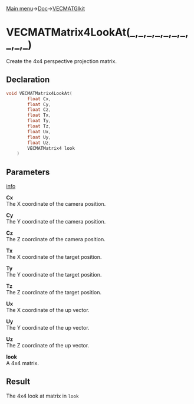 [Main menu](../../../Readme.md)->[Doc](../../VECMATKit.md)->[VECMATGlkit](../VECMATGlkit.md)

# VECMATMatrix4LookAt(\_,\_,\_,\_,\_,\_,\_,\_,\_,\_)
Create the 4x4 perspective projection matrix.

## **Declaration**
```C
void VECMATMatrix4LookAt(
		float Cx,
		float Cy,
		float Cz,
		float Tx,
		float Ty,
		float Tz,
		float Ux,
		float Uy,
		float Uz, 
		VECMATMatrix4 look
	)
```


## **Parameters**
[info](https://www.khronos.org/registry/OpenGL-Refpages/gl2.1/xhtml/gluLookAt.xml)

**Cx**  
The X coordinate of the camera position.

**Cy**  
The Y coordinate of the camera position.

**Cz**  
The Z coordinate of the camera position.

**Tx**  
The X coordinate of the target position.

**Ty**  
The Y coordinate of the target position.

**Tz**  
The Z coordinate of the target position.

**Ux**  
The X coordinate of the up vector.

**Uy**  
The Y coordinate of the up vector.

**Uz**  
The Z coordinate of the up vector.

**look**  
A 4x4 matrix.

## **Result**
The 4x4 look at matrix in `look`
